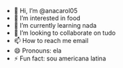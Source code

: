 - 👋 Hi, I’m @anacarol05
- 👀 I’m interested in food
- 🌱 I’m currently learning nada
- 💞️ I’m looking to collaborate on tudo
- 📫 How to reach me email
- 😄 Pronouns: ela
- ⚡ Fun fact: sou americana latina

<!---
anacarol05/anacarol05 is a ✨ special ✨ repository because its `README.md` (this file) appears on your GitHub profile.
You can click the Preview link to take a look at your changes.
--->
